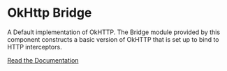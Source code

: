 OkHttp Bridge
=============

A Default implementation of OkHTTP. The Bridge module provided by this
component constructs a basic version of OkHTTP that is set up to bind to
HTTP interceptors.

[Read the Documentation](https://drivechain.inkapplications.com/okhttp-bridge)

